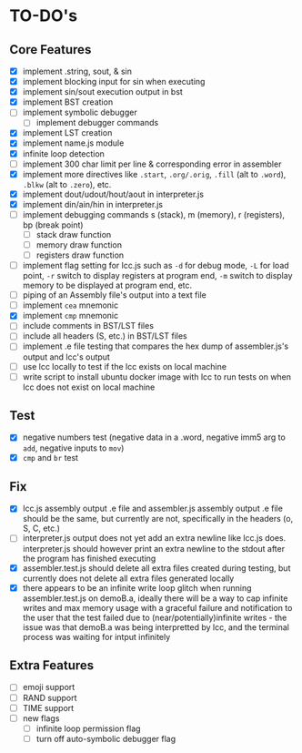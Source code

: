# TO-DO's

## Core Features

- [x] implement .string, sout, & sin
- [x] implement blocking input for sin when executing
- [x] implement sin/sout execution output in bst
- [x] implement BST creation
- [ ] implement symbolic debugger
    - [ ] implement debugger commands
- [x] implement LST creation
- [x] implement name.js module
- [x] infinite loop detection
- [ ] implement 300 char limit per line & corresponding error in assembler
- [x] implement more directives like `.start`, `.org/.orig`, `.fill` (alt to `.word`), `.blkw` (alt to `.zero`), etc.
- [x] implement dout/udout/hout/aout in interpreter.js
- [x] implement din/ain/hin in interpreter.js
- [ ] implement debugging commands s (stack), m (memory), r (registers), bp (break point)
  - [ ] stack draw function
  - [ ] memory draw function
  - [ ] registers draw function
- [ ] implement flag setting for lcc.js such as `-d` for debug mode, `-L` for load point, `-r` switch to display registers at program end, `-m` switch to display memory to be displayed at program end, etc. 
- [ ] piping of an Assembly file's output into a text file
- [ ] implement `cea` mnemonic
- [x] implement `cmp` mnemonic
- [ ] include comments in BST/LST files
- [ ] include all headers (S, etc.) in BST/LST files
- [ ] implement .e file testing that compares the hex dump of assembler.js's output and lcc's output
- [ ] use lcc locally to test if the lcc exists on local machine
- [ ] write script to install ubuntu docker image with lcc to run tests on when lcc does not exist on local machine

## Test

- [x] negative numbers test (negative data in a .word, negative imm5 arg to `add`, negative inputs to `mov`)
- [x] `cmp` and `br` test

## Fix
- [x] lcc.js assembly output .e file and assembler.js assembly output .e file should be the same, but currently are not, specifically in the headers (o, S, C, etc.)
- [ ] interpreter.js output does not yet add an extra newline like lcc.js does. interpreter.js should however print an extra newline to the stdout after the program has finished executing
- [x] assembler.test.js should delete all extra files created during testing, but currently does not delete all extra files generated locally
- [x] there appears to be an infinite write loop glitch when running assembler.test.js on demoB.a, ideally there will be a way to cap infinite writes and max memory usage with a graceful failure and notification to the user that the test failed due to (near/potentially)infinite writes - the issue was that demoB.a was being interpretted by lcc, and the terminal process was waiting for intput infinitely

## Extra Features

- [ ] emoji support
- [ ] RAND support
- [ ] TIME support
- [ ] new flags
  - [ ] infinite loop permission flag
  - [ ] turn off auto-symbolic debugger flag
